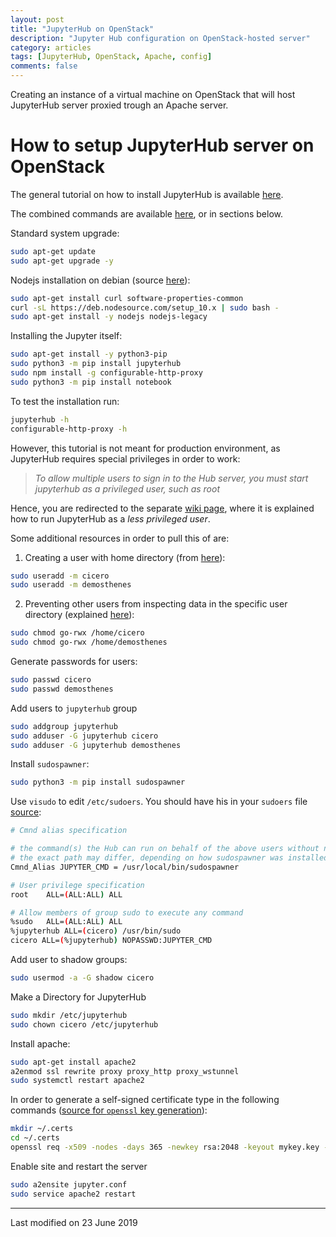 ```yaml
---
layout: post
title: "JupyterHub on OpenStack"
description: "Jupyter Hub configuration on OpenStack-hosted server"
category: articles
tags: [JupyterHub, OpenStack, Apache, config]
comments: false
---
```


Creating an instance of a virtual machine on OpenStack that will host JupyterHub server proxied trough an Apache server.

# How to setup JupyterHub server on OpenStack

The general tutorial on how to install JupyterHub is available [here](https://jupyterhub.readthedocs.io/en/stable/quickstart.html).

The combined commands are available [here](https://gist.github.com/mikbuch/26c152c118caaa79ba13839f05cf8954), or in sections below.

Standard system upgrade:
```bash
sudo apt-get update
sudo apt-get upgrade -y
```

Nodejs installation on debian (source [here](https://tecadmin.net/install-laatest-nodejs-npm-on-debian/)):
```bash
sudo apt-get install curl software-properties-common
curl -sL https://deb.nodesource.com/setup_10.x | sudo bash -
sudo apt-get install -y nodejs nodejs-legacy
```

Installing the Jupyter itself:
```bash
sudo apt-get install -y python3-pip
sudo python3 -m pip install jupyterhub
sudo npm install -g configurable-http-proxy
sudo python3 -m pip install notebook
```

To test the installation run:
```bash
jupyterhub -h
configurable-http-proxy -h
```

However, this tutorial is not meant for production environment, as JupyterHub requires special privileges in order to work:

> _To allow multiple users to sign in to the Hub server, you must start jupyterhub as a privileged user, such as root_

Hence, you are redirected to the separate [wiki page](https://github.com/jupyterhub/jupyterhub/wiki/Using-sudo-to-run-JupyterHub-without-root-privileges), where it is explained how to run JupyterHub as a _less privileged user_.

Some additional resources in order to pull this of are:
1. Creating a user with home directory (from [here](https://askubuntu.com/a/393470)):
```bash
sudo useradd -m cicero
sudo useradd -m demosthenes
```
2. Preventing other users from inspecting data in the specific user directory (explained [here](https://superuser.com/a/161196/950943)):
```bash
sudo chmod go-rwx /home/cicero
sudo chmod go-rwx /home/demosthenes
```

Generate passwords for users:
```bash
sudo passwd cicero
sudo passwd demosthenes
```

Add users to `jupyterhub` group
```bash
sudo addgroup jupyterhub
sudo adduser -G jupyterhub cicero
sudo adduser -G jupyterhub demosthenes
```

Install `sudospawner`:
```bash
sudo python3 -m pip install sudospawner
```

Use `visudo` to edit `/etc/sudoers`. You should have his in your `sudoers` file [source](https://github.com/jupyterhub/jupyterhub/wiki/Using-sudo-to-run-JupyterHub-without-root-privileges):
```bash
# Cmnd alias specification

# the command(s) the Hub can run on behalf of the above users without needing a password
# the exact path may differ, depending on how sudospawner was installed
Cmnd_Alias JUPYTER_CMD = /usr/local/bin/sudospawner

# User privilege specification
root    ALL=(ALL:ALL) ALL

# Allow members of group sudo to execute any command
%sudo   ALL=(ALL:ALL) ALL
%jupyterhub ALL=(cicero) /usr/bin/sudo
cicero ALL=(%jupyterhub) NOPASSWD:JUPYTER_CMD
```

Add user to shadow groups:
```bash
sudo usermod -a -G shadow cicero
```

Make a Directory for JupyterHub
```bash
sudo mkdir /etc/jupyterhub
sudo chown cicero /etc/jupyterhub
```

Install apache:
```bash
sudo apt-get install apache2
a2enmod ssl rewrite proxy proxy_http proxy_wstunnel
sudo systemctl restart apache2
```

In order to generate a self-signed certificate type in the following commands ([source for `openssl` key generation](https://jupyter-notebook.readthedocs.io/en/stable/public_server.html#using-ssl-for-encrypted-communication)):
```bash
mkdir ~/.certs
cd ~/.certs
openssl req -x509 -nodes -days 365 -newkey rsa:2048 -keyout mykey.key -out mycert.pem
```

Enable site and restart the server
```bash
sudo a2ensite jupyter.conf
sudo service apache2 restart
```

***

Last modified on 23 June 2019
